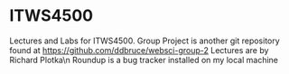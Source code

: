 # ITWS4500
Lectures and Labs for ITWS4500. Group Project is another git repository found at https://github.com/ddbruce/websci-group-2
Lectures are by Richard Plotka\n
Roundup is a bug tracker installed on my local machine